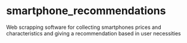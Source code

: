 # smartphone_recommendations
Web scrapping software for collecting smartphones prices and characteristics and giving a recommendation based in user necessities
